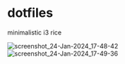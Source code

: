# dotfiles

minimalistic i3 rice 

![screenshot_24-Jan-2024_17-48-42](https://github.com/mednaceurkhlifi/dotfiles/assets/100835077/22c2e5dd-06f2-402c-99e5-aeb5969a43f0)
![screenshot_24-Jan-2024_17-49-36](https://github.com/mednaceurkhlifi/dotfiles/assets/100835077/5bbbc962-5029-4439-9826-5b6d99fbd4fa)
